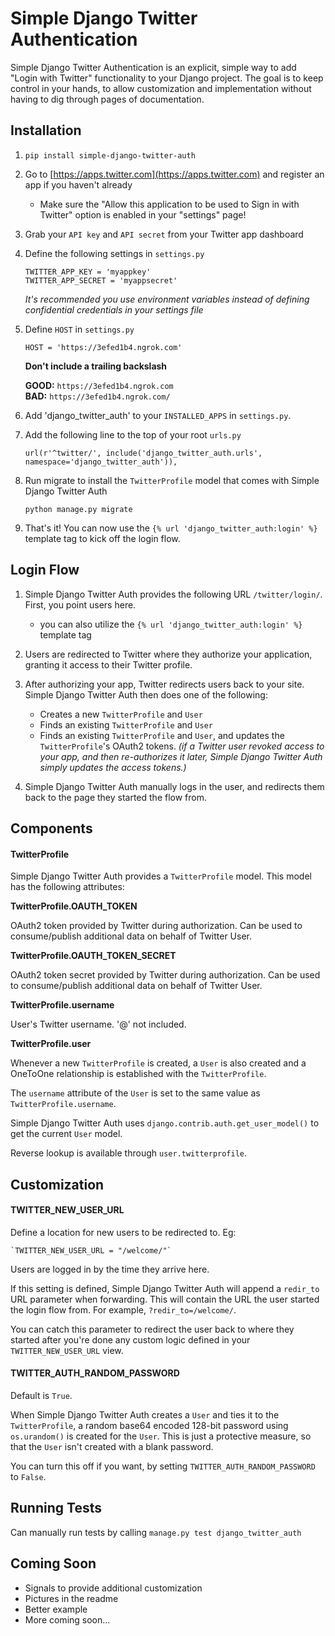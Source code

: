 # Simple Django Twitter Authentication

Simple Django Twitter Authentication is an explicit, simple way to add "Login with Twitter" functionality to your Django project. The goal is to keep control in your hands, to allow customization and implementation without having to dig through pages of documentation.

## Installation

1. `pip install simple-django-twitter-auth`

2. Go to [https://apps.twitter.com](https://apps.twitter.com) and register an app if you haven't already
	- Make sure the "Allow this application to be used to Sign in with Twitter" option is enabled in your "settings" page!

3. Grab your `API key` and `API secret` from your Twitter app dashboard

4. Define the following settings in `settings.py`

	`TWITTER_APP_KEY = 'myappkey'`  
	`TWITTER_APP_SECRET = 'myappsecret'`

	*It's recommended you use environment variables instead of defining confidential credentials in your settings file*

5. Define `HOST` in `settings.py`

	`HOST = 'https://3efed1b4.ngrok.com'`

	**Don't include a trailing backslash**

	**GOOD:** `https://3efed1b4.ngrok.com`  
	**BAD:**  `https://3efed1b4.ngrok.com/`

6. Add 'django_twitter_auth' to your `INSTALLED_APPS` in `settings.py`.

7. Add the following line to the top of your root `urls.py`

	`url(r'^twitter/', include('django_twitter_auth.urls', namespace='django_twitter_auth')),`

8. Run migrate to install the `TwitterProfile` model that comes with Simple Django Twitter Auth

	`python manage.py migrate`

9. That's it! You can now use the `{% url 'django_twitter_auth:login' %}` template tag to kick off the login flow.

## Login Flow

1. Simple Django Twitter Auth provides the following URL `/twitter/login/`. First, you point users here.
	- you can also utilize the `{% url 'django_twitter_auth:login' %}` template tag

2. Users are redirected to Twitter where they authorize your application, granting it access to their Twitter profile.

3. After authorizing your app, Twitter redirects users back to your site. Simple Django Twitter Auth then does one of the following:
	- Creates a new `TwitterProfile` and `User`
	- Finds an existing `TwitterProfile` and `User`
	- Finds an existing `TwitterProfile` and `User`, and updates the `TwitterProfile`'s OAuth2 tokens. *(if a Twitter user revoked access to your app, and then re-authorizes it later, Simple Django Twitter Auth simply updates the access tokens.)*

4. Simple Django Twitter Auth manually logs in the user, and redirects them back to the page they started the flow from.

## Components

#### TwitterProfile

Simple Django Twitter Auth provides a `TwitterProfile` model. This model has the following attributes:

**TwitterProfile.OAUTH_TOKEN**

OAuth2 token provided by Twitter during authorization. Can be used to consume/publish additional data on behalf of Twitter User.

**TwitterProfile.OAUTH_TOKEN_SECRET**

OAuth2 token secret provided by Twitter during authorization. Can be used to consume/publish additional data on behalf of Twitter User.

**TwitterProfile.username**

User's Twitter username. '@' not included.

**TwitterProfile.user**

Whenever a new `TwitterProfile` is created, a `User` is also created and a OneToOne relationship is established with the `TwitterProfile`.

The `username` attribute of the `User` is set to the same value as `TwitterProfile.username`.

Simple Django Twitter Auth uses `django.contrib.auth.get_user_model()` to get the current `User` model.

Reverse lookup is available through `user.twitterprofile`.

## Customization

#### TWITTER_NEW_USER_URL

Define a location for new users to be redirected to. Eg:

	`TWITTER_NEW_USER_URL = "/welcome/"`

Users are logged in by the time they arrive here.

If this setting is defined, Simple Django Twitter Auth will append a `redir_to` URL parameter when forwarding. This will contain the URL the user started the login flow from. For example, `?redir_to=/welcome/`.

You can catch this parameter to redirect the user back to where they started after you're done any custom logic defined in your `TWITTER_NEW_USER_URL` view.

#### TWITTER_AUTH_RANDOM_PASSWORD 

Default is `True`.

When Simple Django Twitter Auth creates a `User` and ties it to the `TwitterProfile`, a random base64 encoded 128-bit password using `os.urandom()` is created for the `User`. This is just a protective measure, so that the `User` isn't created with a blank password.

You can turn this off if you want, by setting `TWITTER_AUTH_RANDOM_PASSWORD` to `False`.

## Running Tests

Can manually run tests by calling `manage.py test django_twitter_auth` 

## Coming Soon 

- Signals to provide additional customization
- Pictures in the readme
- Better example
- More coming soon...